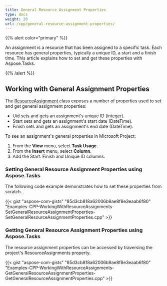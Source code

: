 ```yaml
---
title: General Resource Assignment Properties
type: docs
weight: 20
url: /cpp/general-resource-assignment-properties/
---
```


{{% alert color="primary" %}} 

An assignment is a resource that has been assigned to a specific task. Each resource has general properties, typically a unique ID, a start and a finish time. This article explains how to set and get these properties with Aspose.Tasks.

{{% /alert %}} 
## **Working with General Assignment Properties**
The [ResourceAssignment ](https://apireference.aspose.com/tasks/cpp/class/aspose.tasks.resource_assignment/)class exposes a number of properties used to set and get general assignment properties:

- Uid sets and gets an assignment's unique ID (integer).
- Start sets and gets an assignment's start date (DateTime).
- Finish sets and gets an assignment's end date (DateTime).

To see an assignment's general properties in Microsoft Project:

1. From the **View** menu, select **Task Usage**.
2. From the **Insert** menu, select **Column**.
3. Add the Start. Finish and Unique ID columns.
### **Setting General Resource Assignment Properties using Aspose.Tasks**
The following code example demonstrates how to set these properties from scratch.

{{< gist "aspose-com-gists" "85d3cb818a62006b9ae8f8e3eaab6f80" "Examples-CPP-WorkingWithResourceAssignments-SetGeneralResourceAssignmentProperties-SetGeneralResourceAssignmentProperties.cpp" >}}
### **Getting General Resource Assignment Properties using Aspose.Tasks**
The resource assignment properties can be accessed by traversing the project's ResourceAssignments property.

{{< gist "aspose-com-gists" "85d3cb818a62006b9ae8f8e3eaab6f80" "Examples-CPP-WorkingWithResourceAssignments-GetGeneralResourceAssignmentProperties-GetGeneralResourceAssignmentProperties.cpp" >}}
